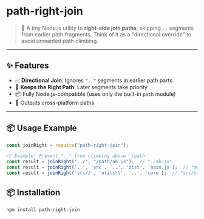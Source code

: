 # path-right-join

> 🧭 A tiny Node.js utility to **right-side join paths**, skipping `..` segments from earlier path fragments. Think of it as a "directional override" to avoid unwanted path climbing.

---

## ✨ Features

- ✅ **Directional Join**: Ignores `".."` segments in earlier path parts
- 🧱 **Keeps the Right Path**: Later segments take priority
- 📦 Fully Node.js-compatible (uses only the built-in `path` module)
- 🧼 Outputs cross-platform paths

---

## 📦 Usage Example
```js
const joinRight = require("path-right-join");

// Example: Prevent ".." from climbing above `/path`
const result = joinRight("../", "/path/ab.js");  // "./ab.js"
const result = joinRight('..', 'src', '..', 'dist', 'main.js');  // "main.js"
const result = joinRight('src//', 'utils\\', '..', 'core');  // "src/utils/"
```

## 📦 Installation

```bash
npm install path-right-join
```